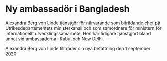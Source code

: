 # Ny ambassadör i Bangladesh

Alexandra Berg von Linde tjänstgör för närvarande som biträdande chef på Utrikesdepartementets ministerkansli och som samordnare för ministern för internationellt utvecklingssamarbete. Hon har tidigare tjänstgjort bland annat vid ambassaderna i Kabul och New Delhi.

Alexandra Berg von Linde tillträder sin nya befattning den 1 september 2020\.
